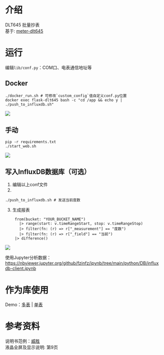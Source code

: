 # 介绍
DLT645 批量抄表  
基于: [meter-dlt645](https://github.com/glx-technologies/meter-dlt645)

# 运行
编辑`lib/conf.py`：COM口、电表通信地址等  

## Docker

    ./docker_run.sh # 可修改`custom_config`值自定义conf.py位置
    docker exec flask-dlt645 bash -c "cd /app && echo y | ./push_to_influxdb.sh"

![](https://i.imgur.com/t5iecct.png)

## 手动

    pip -r requirements.txt
    ./start_web.sh

![](https://imgur.com/frgWGHF.png)

## 写入InfluxDB数据库（可选）

1. 编辑以上conf文件  
2. 

    ./push_to_influxdb.sh # 发送当前度数

3. 生成报表

        from(bucket: "YOUR_BUCKET_NAME")
          |> range(start: v.timeRangeStart, stop: v.timeRangeStop)
          |> filter(fn: (r) => r["_measurement"] == "度数")
          |> filter(fn: (r) => r["_field"] == "当前")
        |> difference()

![](https://i.imgur.com/wwYoqzl.png)

使用Jupyter分析数据：https://nbviewer.jupyter.org/github/fzinfz/ipynb/tree/main/python/DB/influxdb-client.ipynb

# 作为库使用
Demo：[多表](https://nbviewer.jupyter.org/github/fzinfz/ipynb/blob/main/python/hw/power_meter_DLT645/multi.ipynb) | 
[单表](https://nbviewer.jupyter.org/github/fzinfz/ipynb/blob/main/python/hw/power_meter_DLT645/single.ipynb)
    
# 参考资料
说明书范例：[威胜](http://www.wasion.com/UploadFiles/files/DTSD342DSSD342-5N5D5Z%E5%AF%BC%E8%BD%A8%E5%AE%89%E8%A3%85%E7%94%B5%E5%AD%90%E5%BC%8F%E5%A4%9A%E5%8A%9F%E8%83%BD%E7%94%B5%E8%83%BD%E8%A1%A8%E4%BD%BF%E7%94%A8%E8%AF%B4%E6%98%8E%E4%B9%A6.pdf)  
液晶全屏及显示说明: 第9页
